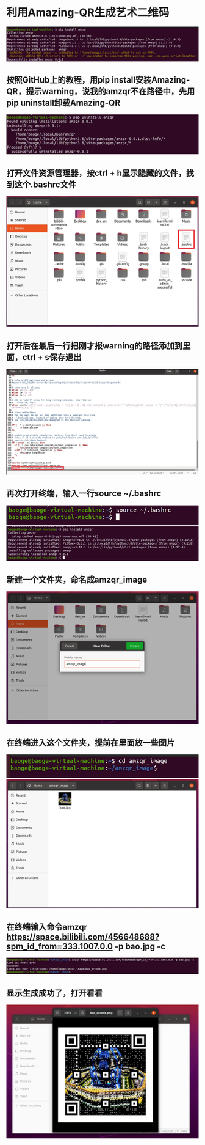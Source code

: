 # 利用Amazing-QR生成艺术二维码
![](images/install.jpg)
## 按照GitHub上的教程，用pip install安装Amazing-QR，提示warning，说我的amzqr不在路径中，先用pip uninstall卸载Amazing-QR
![](images/uninstall.jpg)
## 打开文件资源管理器，按ctrl + h显示隐藏的文件，找到这个.bashrc文件
![](images/home.jpg)
## 打开后在最后一行把刚才报warning的路径添加到里面，ctrl + s保存退出
![](images/path.jpg)
## 再次打开终端，输入一行source ~/.bashrc
![](images/source.jpg)
![](images/reinstall.jpg)
## 新建一个文件夹，命名成amzqr_image
![](images/folder.jpg)
## 在终端进入这个文件夹，提前在里面放一些图片
![](images/cd.jpg)
![](images/image.jpg)
## 在终端输入命令amzqr https://space.bilibili.com/456648688?spm_id_from=333.1007.0.0 -p bao.jpg -c
![](images/qrcode.jpg)
## 显示生成成功了，打开看看
![](images/succeed.jpg)
